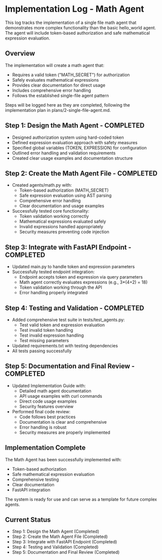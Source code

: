 # Implementation Log - Math Agent

This log tracks the implementation of a single file math agent that demonstrates more complex functionality than the basic hello_world agent. The agent will include token-based authorization and safe mathematical expression evaluation.

## Overview
The implementation will create a math agent that:
- Requires a valid token ("MATH_SECRET") for authorization
- Safely evaluates mathematical expressions
- Provides clear documentation for direct usage
- Includes comprehensive error handling
- Follows the established single-file agent pattern

Steps will be logged here as they are completed, following the implementation plan in plans/2-single-file-agent.md.

## Step 1: Design the Math Agent - COMPLETED
- Designed authorization system using hard-coded token
- Defined expression evaluation approach with safety measures
- Specified global variables (TOKEN, EXPRESSION) for configuration
- Outlined error handling and validation requirements
- Created clear usage examples and documentation structure

## Step 2: Create the Math Agent File - COMPLETED
- Created agents/math.py with:
  - Token-based authorization (MATH_SECRET)
  - Safe expression evaluation using AST parsing
  - Comprehensive error handling
  - Clear documentation and usage examples
- Successfully tested core functionality:
  - Token validation working correctly
  - Mathematical expressions evaluated safely
  - Invalid expressions handled appropriately
  - Security measures preventing code injection

## Step 3: Integrate with FastAPI Endpoint - COMPLETED
- Updated main.py to handle token and expression parameters
- Successfully tested endpoint integration:
  - Endpoint accepts token and expression via query parameters
  - Math agent correctly evaluates expressions (e.g., 3*(4+2) = 18)
  - Token validation working through the API
  - Error handling properly integrated

## Step 4: Testing and Validation - COMPLETED
- Added comprehensive test suite in tests/test_agents.py:
  - Test valid token and expression evaluation
  - Test invalid token handling
  - Test invalid expression handling
  - Test missing parameters
- Updated requirements.txt with testing dependencies
- All tests passing successfully

## Step 5: Documentation and Final Review - COMPLETED
- Updated Implementation Guide with:
  - Detailed math agent documentation
  - API usage examples with curl commands
  - Direct code usage examples
  - Security features overview
- Performed final code review:
  - Code follows best practices
  - Documentation is clear and comprehensive
  - Error handling is robust
  - Security measures are properly implemented

## Implementation Complete
The Math Agent has been successfully implemented with:
- Token-based authorization
- Safe mathematical expression evaluation
- Comprehensive testing
- Clear documentation
- FastAPI integration

The system is ready for use and can serve as a template for future complex agents.

## Current Status
- Step 1: Design the Math Agent (Completed)
- Step 2: Create the Math Agent File (Completed)
- Step 3: Integrate with FastAPI Endpoint (Completed)
- Step 4: Testing and Validation (Completed)
- Step 5: Documentation and Final Review (Completed)